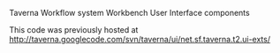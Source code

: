 Taverna Workflow system Workbench User Interface components

This code was previously hosted at http://taverna.googlecode.com/svn/taverna/ui/net.sf.taverna.t2.ui-exts/